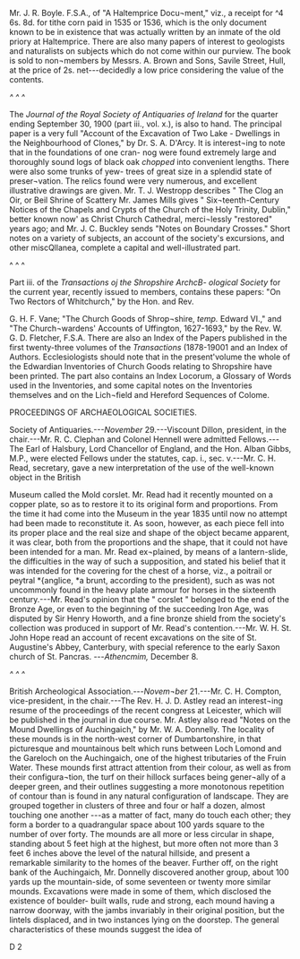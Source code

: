 Mr. J. R. Boyle. F.S.A., of "A Haltemprice Docu¬ment,"
viz., a receipt for ^4 6s. 8d. for tithe corn
paid in 1535 or 1536, which is the only document
known to be in existence that was actually written
by an inmate of the old priory at Haltemprice.
There are also many papers of interest to geologists
and naturalists on subjects which do not come
within our purview. The book is sold to non¬members
by Messrs. A. Brown and Sons, Savile
Street, Hull, at the price of 2s. net---decidedly a
low price considering the value of the contents.

*^ ^ ^*

The *Journal of the Royal Society of Antiquaries of
Ireland* for the quarter ending September 30, 1900
(part iii., vol. x.), is also to hand. The principal
paper is a very full "Account of the Excavation
of Two Lake - Dwellings in the Neighbourhood
of Clones," by Dr. S. A. D'Arcy. It is interest¬ing
to note that in the foundations of one cran-
nog were found extremely large and thoroughly
sound logs of black oak *chopped* into convenient
lengths. There were also some trunks of yew-
trees of great size in a splendid state of preser¬vation.
The relics found were very numerous, and
excellent illustrative drawings are given. Mr. T. J.
Westropp describes " The Clog an Oir, or Beil
Shrine of Scattery Mr. James Mills gives " Six¬teenth-Century
Notices of the Chapels and Crypts
of the Church of the Holy Trinity, Dublin," better
known now' as Christ Church Cathedral, merci¬lessly
"restored" years ago; and Mr. J. C.
Buckley sends "Notes on Boundary Crosses."
Short notes on a variety of subjects, an account of
the society's excursions, and other miscQllanea,
complete a capital and well-illustrated part.

^ ^ ^

Part iii. of the *Transactions oj the Shropshire ArchcB-
ological Society* for the current year, recently issued
to members, contains these papers: "On Two
Rectors of Whitchurch," by the Hon. and Rev.

G. H. F. Vane; "The Church Goods of Shrop¬shire,
*temp.* Edward VI.," and "The Church¬wardens'
Accounts of Uffington, 1627-1693," by
the Rev. W. G. D. Fletcher, F.S.A. There are
also an Index of the Papers published in the first
twenty-three volumes of the *Transactions* (1878-19001
and an Index of Authors. Ecclesiologists should
note that in the present'volume the whole of the
Edwardian Inventories of Church Goods relating
to Shropshire have been printed. The part also
contains an Index Locorum, a Glossary of Words
used in the Inventories, and some capital notes
on the Inventories themselves and on the Lich¬field
and Hereford Sequences of Colome.

PROCEEDINGS OF ARCHAEOLOGICAL
SOCIETIES.

Society of Antiquaries.*---November* 29.---Viscount
Dillon, president, in the chair.---Mr. R. C. Clephan
and Colonel Hennell were admitted Fellows.---
The Earl of Halsbury, Lord Chancellor of England,
and the Hon. Alban Gibbs, M.P., were elected
Fellows under the statutes, cap. i., sec. v.---Mr.
C. H. Read, secretary, gave a new interpretation
of the use of the well-known object in the British

Museum called the Mold corslet. Mr. Read had it
recently mounted on a copper plate, so as to restore
it to its original form and proportions. From the
time it had come into the Museum in the year 1835
until now no attempt had been made to reconstitute
it. As soon, however, as each piece fell into its
proper place and the real size and shape of the
object became apparent, it was clear, both from
the proportions and the shape, that it could not
have been intended for a man. Mr. Read ex¬plained,
by means of a lantern-slide, the difficulties
in the way of such a supposition, and stated his
belief that it was intended for the covering for the
chest of a horse, viz., a poitrail or peytral *{anglice,
*a brunt, according to the president), such as was
not uncommonly found in the heavy plate armour
for horses in the sixteenth century.---Mr. Read's
opinion that the " corslet " belonged to the end of
the Bronze Age, or even to the beginning of the
succeeding Iron Age, was disputed by Sir Henry
Howorth, and a fine bronze shield from the
society's collection was produced in support of Mr.
Read's contention.---Mr. W. H. St. John Hope read
an account of recent excavations on the site of
St. Augustine's Abbey, Canterbury, with special
reference to the early Saxon church of St. Pancras.
---*Athencmim,* December 8.

*^ ^ ^*

British Archeological Association.---*Novem¬ber*
21.---Mr. C. H. Compton, vice-president, in the
chair.---The Rev. H. J. D. Astley read an interest¬ing
resume of the proceedings of the recent congress
at Leicester, which will be published in the journal
in due course. Mr. Astley also read "Notes on
the Mound Dwellings of Auchingaich," by Mr.
W. A. Donnelly. The locality of these mounds is
in the north-west corner of Dumbartonshire, in that
picturesque and mountainous belt which runs
between Loch Lomond and the Gareloch on the
Auchingaich, one of the highest tributaries of the
Fruin Water. These mounds first attract attention
from their colour, as well as from their configura¬tion,
the turf on their hillock surfaces being gener¬ally
of a deeper green, and their outlines suggesting
a more monotonous repetition of contour than is
found in any natural configuration of landscape.
They are grouped together in clusters of three and
four or half a dozen, almost touching one another
---as a matter of fact, many do touch each other;
they form a border to a quadrangular space about
100 yards square to the number of over forty. The
mounds are all more or less circular in shape,
standing about 5 feet high at the highest, but more
often not more than 3 feet 6 inches above the level
of the natural hillside, and present a remarkable
similarity to the homes of the beaver. Further off,
on the right bank of the Auchingaich, Mr. Donnelly
discovered another group, about 100 yards up the
mountain-side, of some seventeen or twenty more
similar mounds. Excavations were made in some
of them, which disclosed the existence of boulder-
built walls, rude and strong, each mound having a
narrow doorway, with the jambs invariably in their
original position, but the lintels displaced, and in
two instances lying on the doorstep. The general
characteristics of these mounds suggest the idea of

D 2
